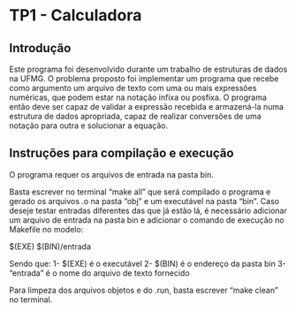 # TP1 - Calculadora
## Introdução
Este programa foi desenvolvido durante um trabalho de estruturas de dados na UFMG. O problema proposto foi implementar um programa que recebe como argumento um arquivo de texto com uma ou mais expressões numéricas, que podem estar na notação infixa ou posfixa. O programa então deve ser capaz de validar a expressão recebida e armazená-la numa estrutura de dados apropriada, capaz de realizar conversões de uma notação para outra e solucionar a equação.

## Instruções para compilação e execução

O programa requer os arquivos de entrada na pasta bin.

Basta escrever no terminal “make all” que será compilado o programa e gerado os arquivos .o na pasta “obj” e um executável na pasta “bin”. Caso deseje testar entradas diferentes das que já estão lá, é necessário adicionar um arquivo de entrada na pasta bin e adicionar o comando de execução no Makefile no modelo:

\$(EXE) \$(BIN)/entrada

Sendo que:
1- \$(EXE) é o executável
2- \$(BIN) é o endereço da pasta bin
3- “entrada” é o nome do arquivo de texto fornecido

Para limpeza dos arquivos objetos e do .run, basta escrever “make clean” no terminal.
